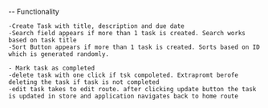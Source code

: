 -- Functionality

    -Create Task with title, description and due date
    -Search field appears if more than 1 task is created. Search works based on task title
    -Sort Button appears if more than 1 task is created. Sorts based on ID which is generated randomly.
 
    - Mark task as completed
    -delete task with one click if tsk compoleted. Extrapromt berofe deleting the task if task is not completed
    -edit task takes to edit route. after clicking update button the task is updated in store and application navigates back to home route
